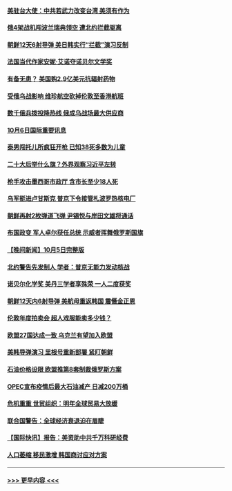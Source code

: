 #### [美驻台大使：中共若武力改变台湾 美须有作为](../pages/prog202/a103545178.md?t=10070001) 
#### [俄4架战机闯波兰瑞典领空 遭北约拦截驱离](../pages/prog202/a103545159.md?t=10070001) 
#### [朝鲜12天6射导弹 美日韩实行“拦截”演习反制](../pages/prog202/a103545151.md?t=10070001) 
#### [法国当代作家安妮·艾诺夺诺贝尔文学奖](../pages/prog202/a103545145.md?t=10070001) 
#### [有备无患？ 美国购2.9亿美元抗辐射药物](../pages/prog202/a103545070.md?t=10070001) 
#### [受俄乌战影响 维珍航空砍掉伦敦至香港航班](../pages/prog202/a103545079.md?t=10070001) 
#### [数千俄兵拨投降热线 俄成乌战场最大供应商](../pages/prog202/a103545062.md?t=10070001) 
#### [10月6日国际重要讯息](../pages/prog202/a103545071.md?t=10070001) 
#### [泰男闯托儿所疯狂开枪 已知38死多数为儿童](../pages/prog202/a103545026.md?t=10070001) 
#### [二十大后举什么旗？外界观察习近平左转](../pages/prog202/a103545008.md?t=10070001) 
#### [枪手攻击墨西哥市政厅 含市长至少18人死](../pages/prog202/a103545000.md?t=10070001) 
#### [乌军挺进卢甘斯克 普京下令接管札波罗热核电厂](../pages/prog202/a103544965.md?t=10070001) 
#### [朝鲜再射2枚弹道飞弹 尹锡悦与岸田文雄将通话](../pages/prog202/a103544917.md?t=10070001) 
#### [布国政变 军人卓尔获任总统 示威者挥舞俄罗斯国旗](../pages/prog202/a103544876.md?t=10070001) 
#### [【晚间新闻】10月5日完整版](../pages/prog202/a103544788.md?t=10070001) 
#### [北约警告先发制人 学者：普京无能力发动核战](../pages/prog202/a103544817.md?t=10070001) 
#### [诺贝尔化学奖 美丹三学者享殊荣 一人二度获奖](../pages/prog202/a103544824.md?t=10070001) 
#### [朝鲜12天内6射导弹 美航母重返韩国 震慑金正恩](../pages/prog202/a103544768.md?t=10070001) 
#### [伦敦年度拍卖会 超人戏服能卖多少钱？](../pages/prog202/a103544714.md?t=10070001) 
#### [欧盟27国达成一致 乌克兰有望加入欧盟](../pages/prog202/a103544699.md?t=10070001) 
#### [美韩导弹演习 里根号重新部署 紧盯朝鲜](../pages/prog202/a103544701.md?t=10070001) 
#### [石油价格设限 欧盟推第8套制裁俄罗斯方案](../pages/prog202/a103544696.md?t=10070001) 
#### [OPEC宣布疫情后最大石油减产 日减200万桶](../pages/prog202/a103544710.md?t=10070001) 
#### [危机重重 世贸组织：明年全球贸易大放缓](../pages/prog202/a103544691.md?t=10070001) 
#### [联合国警告：全球经济衰退迫在眉睫](../pages/prog202/a103544507.md?t=10070001) 
#### [【国际快讯】报告：美资助中共千万科研经费](../pages/prog202/a103544486.md?t=10070001) 
#### [人口萎缩 移民激增 韩国商讨应对方案](../pages/prog202/a103544488.md?t=10070001) 

----
#### [ >>> 更早内容 <<< ](../indexes/prog202-earlier.md)
